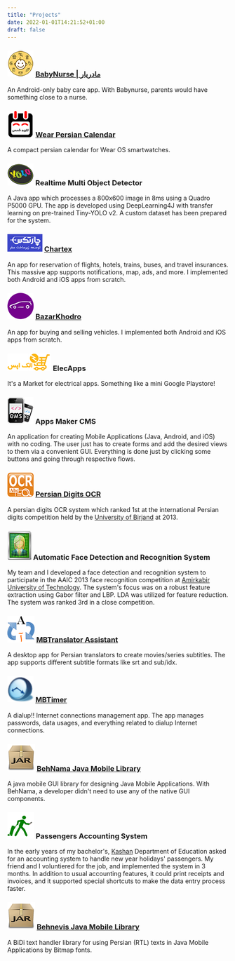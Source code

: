 ```yaml
---
title: "Projects"
date: 2022-01-01T14:21:52+01:00
draft: false
---
```


### ![babynurse icon](/images/babynurse/icon.png) [BabyNurse | مادریار](/projects/babynurse)
An Android-only baby care app. With Babynurse, parents would have something close to a nurse.

### ![wear persian calendar icon](/images/wear_persian_calendar/icon.png) [Wear Persian Calendar](/projects/wear_persian_calendar)
A compact persian calendar for Wear OS smartwatches.

### ![yolo icon](/images/yolo.png) Realtime Multi Object Detector
A Java app which processes a 800x600 image in 8ms using a Quadro P5000 GPU. The app is developed using DeepLearning4J with transfer learning on pre-trained Tiny-YOLO v2. A custom dataset has been prepared for the system.

### ![chartex icon](/images/chartex/icon.png) [Chartex](/projects/chartex)
An app for reservation of flights, hotels, trains, buses, and travel insurances. This massive app supports notifications, map, ads, and more. I implemented both Android and iOS apps from scratch.

### ![bazar khodro icon](/images/bazarkhodro/icon.png) [BazarKhodro](/projects/bazarkhodro)
An app for buying and selling vehicles. I implemented both Android and iOS apps from scratch.

### ![elecapss icon](/images/elecapps.png) ElecApps
It's a Market for electrical apps. Something like a mini Google Playstore!

### ![mobile icon](/images/mobile.png) Apps Maker CMS
An application for creating Mobile Applications (Java, Android, and iOS) with no coding. The user just has to create forms and add the desired views to them via a convenient GUI. Everything is done just by clicking some buttons and going through respective flows.

### ![ocr icon](/images/ocr/icon.png) [Persian Digits OCR](/projects/ocr)
A persian digits OCR system which ranked 1st at the international Persian digits competition held by the [University of Birjand](https://en.wikipedia.org/wiki/University_of_Birjand) at 2013.

### ![face icon](/images/face.png) Automatic Face Detection and Recognition System
My team and I developed a face detection and recognition system to participate in the AAIC  2013 face recognition competition at [Amirkabir University of Technology](https://en.wikipedia.org/wiki/Amirkabir_University_of_Technology). The system's focus was on a robust feature extraction using Gabor filter and LBP. LDA was utilized for feature reduction. The system was ranked 3rd in a close competition.

### ![mbtranslator icon](/images/mbtranslator/icon.png) [MBTranslator Assistant](/projects/mbtranslator)
A desktop app for Persian translators to create movies/series subtitles. The app supports different subtitle formats like srt and sub/idx.

### ![mbtimer icon](/images/mbtimer/icon.png) [MBTimer](/projects/mbtimer)
A dialup!! Internet connections management app. The app manages passwords, data usages, and everything related to dialup Internet connections.

### ![behnama icon](/images/behnama/icon.png) [BehNama Java Mobile Library](/projects/behnama)
A java mobile GUI library for designing Java Mobile Applications. With BehNama, a developer didn't need to use any of the native GUI components.

### ![accounting icon](/images/passenger.png) Passengers Accounting System
In the early years of my bachelor's, [Kashan](https://en.wikipedia.org/wiki/Kashan) Department of Education asked for an accounting system to handle new year holidays' passengers. My friend and I voluntiered for the job, and implemented the system in 3 months. In addition to usual accounting features, it could print receipts and invoices, and it supported special shortcuts to make the data entry process faster.

### ![behnevis icon](/images/behnevis/icon.png) [Behnevis Java Mobile Library](/projects/behnevis)
A BiDi text handler library for using Persian (RTL) texts in Java Mobile Applications by Bitmap fonts.
